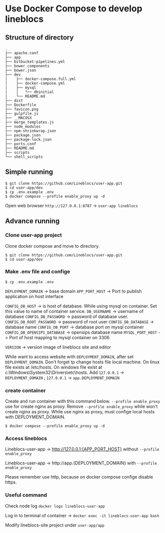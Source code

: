 # Use Docker Compose to develop lineblocs

## Structure of directory
```shell
.
├── apache.conf
├── app
├── bitbucket-pipelines.yml
├── bower_components
├── bower.json
├── dev
|    ├── docker-compose.full.yml
|    ├── docker-compose.yml
|    ├── mysql
|    │   └── dbinitial
|    └── README.md
├── dist
├── Dockerfile
├── favicon.png
├── gulpfile.js
├── __MACOSX
├── merge_templates.js
├── node_modules
├── npm-shrinkwrap.json
├── package.json
├── package-lock.json
├── ports.conf
├── README.md
├── scripts
└── shell_scripts
```

## Simple running
```shell
$ git clone https://github.com/Lineblocs/user-app.git
$ cd user-app/dev
$ cp .env.example .env
$ docker compose --profile enable_proxy up -d
```
 Open web browser 
`http://127.0.0.1:8787`   -> `user-app lineblocs`

## Advance running

### Clone user-app project 
Clone docker compose and move to directory.
```shell
$ git clone https://github.com/Lineblocs/user-app.git
$ cd user-app/dev
```

### Make .env file and confige
```shell
$ cp .env.example .env
```
`DEPLOYMENT_DOMAIN` -> base domain 
`APP_PORT_HOST` -> Port to publish application on host interface

`CONFIG_DB_HOST` -> is host of database. While using mysql on container. Set this value to name of container service.
`DB_USERNAME` -> username of database
`CONFIG_DB_PASSWORD` -> password of database user.
`CONFIG_DB_ROOT_PASSWORD` -> password of root user
`CONFIG_DB_DATABASE` -> database name
`CONFIG_DB_PORT` -> database port on mysql container
`CONFIG_DB_OPENSIPS_DATABASE` -> opensips database name
`MYSQL_PORT_HOST` -> Port of host mapping to mysql container on 3306

`VERSION` -> version image of lineblocs site and editor

While want to access website with `DEPLOYMENT_DOMAIN`, after set `DEPLOYMENT_DOMAIN`. Don't forget tp change hosts file local machine. On linux file exists at /etc/hosts. On windows file exist at c:\Windows\System32\Drivers\etc\hosts. Add `127.0.0.1` -> `DEPLOYMENT_DOMAIN`  ;  `127.0.0.1` -> `app.DEPLOYMENT_DOMAIN`


###  create container
Create and run container with this command below. 
`--profile enable_proxy` use for create nginx as proxy. Remove `--profile enable_proxy` while won't create nginx as proxy. While use nginx as proxy, must confige local hosts with DEPLOYMENT_DOMAIN. 

```shell
$ docker compose --profile enable_proxy up -d
```

### Access lineblocs
Lineblocs-user-app -> http://127.0.0.1:{APP_PORT_HOST}  without `--profile enable_proxy`

Lineblocs-user-app -> http://app.{DEPLOYMENT_DOMAIN}  with `--profile enable_proxy`

Please remember use http, because on docker compose confige disable https.

### Useful command
Check node log  `docker logs lineblocs-user-app`

Log in to terminal of container  -> `docker exec -it lineblocs-user-app bash`

Modify lineblocs-site project under `user-app/app`


